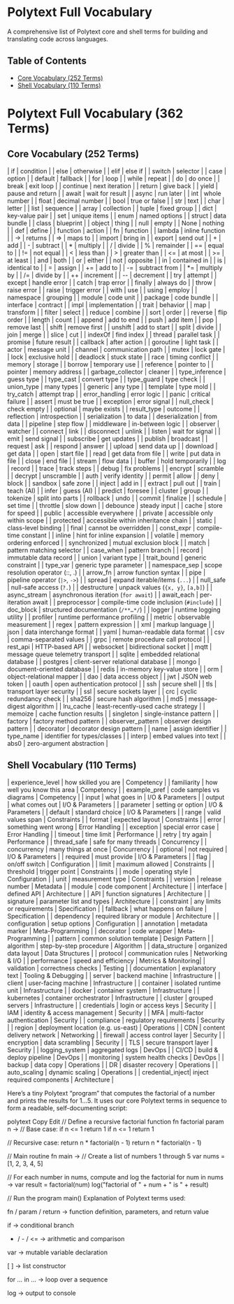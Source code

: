 # Polytext Full Vocabulary

A comprehensive list of Polytext core and shell terms for building and translating code across languages.

## Table of Contents

- [Core Vocabulary (252 Terms)](#core-vocabulary-252-terms)
- [Shell Vocabulary (110 Terms)](#shell-vocabulary-110-terms)

# Polytext Full Vocabulary (362 Terms)

## Core Vocabulary (252 Terms)
| if | condition |
| else | otherwise |
| elif | else if |
| switch | selector |
| case | option |
| default | fallback |
| for | loop |
| while | repeat |
| do | do once |
| break | exit loop |
| continue | next iteration |
| return | give back |
| yield | pause and return |
| await | wait for result |
| async | run later |
| int | whole number |
| float | decimal number |
| bool | true or false |
| str | text |
| char | letter |
| list | sequence |
| array | collection |
| tuple | fixed group |
| dict | key-value pair |
| set | unique items |
| enum | named options |
| struct | data bundle |
| class | blueprint |
| object | thing |
| null | empty |
| None | nothing |
| def | define |
| function | action |
| fn | function |
| lambda | inline function |
| -> | returns |
| => | maps to |
| import | bring in |
| export | send out |
| + | add |
| - | subtract |
| * | multiply |
| / | divide |
| % | remainder |
| == | equal to |
| != | not equal |
| < | less than |
| > | greater than |
| <= | at most |
| >= | at least |
| and | both |
| or | either |
| not | opposite |
| in | contained in |
| is | identical to |
| = | assign |
| += | add to |
| -= | subtract from |
| *= | multiply by |
| /= | divide by |
| ++ | increment |
| -- | decrement |
| try | attempt |
| except | handle error |
| catch | trap error |
| finally | always do |
| throw | raise error |
| raise | trigger error |
| with | use |
| using | employ |
| namespace | grouping |
| module | code unit |
| package | code bundle |
| interface | contract |
| impl | implementation |
| trait | behavior |
| map | transform |
| filter | select |
| reduce | combine |
| sort | order |
| reverse | flip order |
| length | count |
| append | add to end |
| push | add item |
| pop | remove last |
| shift | remove first |
| unshift | add to start |
| split | divide |
| join | merge |
| slice | cut |
| indexOf | find index |
| thread | parallel task |
| promise | future result |
| callback | after action |
| goroutine | light task |
| actor | message unit |
| channel | communication path |
| mutex | lock gate |
| lock | exclusive hold |
| deadlock | stuck state |
| race | timing conflict |
| memory | storage |
| borrow | temporary use |
| reference | pointer to |
| pointer | memory address |
| garbage_collector | cleaner |
| type_inference | guess type |
| type_cast | convert type |
| type_guard | type check |
| union_type | many types |
| generic | any type |
| template | type mold |
| try_catch | attempt trap |
| error_handling | error logic |
| panic | critical failure |
| assert | must be true |
| exception | error signal |
| null_check | check empty |
| optional | maybe exists |
| result_type | outcome |
| reflection | introspection |
| serialization | to data |
| deserialization | from data |
| pipeline | step flow |
| middleware | in-between logic |
| observer | watcher |
| connect | link |
| disconnect | unlink |
| listen | wait for signal |
| emit | send signal |
| subscribe | get updates |
| publish | broadcast |
| request | ask |
| respond | answer |
| upload | send data up |
| download | get data |
| open | start file |
| read | get data from file |
| write | put data in file |
| close | end file |
| stream | flow data |
| buffer | hold temporarily |
| log | record |
| trace | track steps |
| debug | fix problems |
| encrypt | scramble |
| decrypt | unscramble |
| auth | verify identity |
| permit | allow |
| deny | block |
| sandbox | safe zone |
| inject | add in |
| extract | pull out |
| train | teach (AI) |
| infer | guess (AI) |
| predict | foresee |
| cluster | group |
| tokenize | split into parts |
| rollback | undo |
| commit | finalize |
| schedule | set time |
| throttle | slow down |
| debounce | steady input |
| cache | store for speed |
| public           | accessible everywhere                        |
| private          | accessible only within scope                 |
| protected        | accessible within inheritance chain          |
| static           | class-level binding                          |
| final            | cannot be overridden                         |
| const_expr       | compile-time constant                        |
| inline           | hint for inline expansion                    |
| volatile         | memory ordering enforced                     |
| synchronized     | mutual exclusion block                       |
| match            | pattern matching selector                    |
| case_when        | pattern branch                               |
| record           | immutable data record                        |
| union            | variant type                                 |
| trait_bound      | generic constraint                           |
| type_var         | generic type parameter                       |
| namespace_sep    | scope resolution operator (::, .)            |
| arrow_fn         | arrow function syntax                        |
| pipe             | pipeline operator (`|>`, `->`)               |
| spread           | expand iterable/items (`...`)                |
| null_safe        | null-safe access (`?.`)                       |
| destructure      | unpack values (`{x, y}`, `[a,b]`)            |
| async_stream     | asynchronous iteration (`for await`)         |
| await_each       | per-iteration await                           |
| preprocessor     | compile-time code inclusion (`#include`)     |
| doc_block        | structured documentation (`/**…*/`)           |
| logger           | runtime logging utility                      |
| profiler         | runtime performance profiling                |
| metric           | observable measurement                       |
| regex            | pattern expression                           |
| xml              | markup language                              |
| json             | data interchange format                      |
| yaml             | human-readable data format                   |
| csv              | comma-separated values                       |
| grpc             | remote procedure call protocol               |
| rest_api         | HTTP-based API                               |
| websocket        | bidirectional socket                         |
| mqtt             | message queue telemetry transport            |
| sqlite           | embedded relational database                 |
| postgres         | client-server relational database            |
| mongo            | document-oriented database                   |
| redis            | in-memory key-value store                    |
| orm              | object-relational mapper                     |
| dao              | data access object                           |
| jwt              | JSON web token                               |
| oauth            | open authentication protocol                 |
| ssh              | secure shell                                 |
| tls              | transport layer security                     |
| ssl              | secure sockets layer                         |
| crc              | cyclic redundancy check                      |
| sha256           | secure hash algorithm                        |
| md5              | message-digest algorithm                     |
| lru_cache        | least-recently-used cache strategy           |
| memoize          | cache function results                       |
| singleton        | single-instance pattern                      |
| factory          | factory method pattern                       |
| observer_pattern | observer design pattern                      |
| decorator        | decorator design pattern                     |
| name | assign identifier |
| type_name | identifier for types/classes |
| interp | embed values into text |
| abs0 | zero-argument abstraction |

## Shell Vocabulary (110 Terms)
| experience_level | how skilled you are             | Competency       |
| familiarity      | how well you know this area     | Competency       |
| example_pref     | code samples vs diagrams        | Competency       |
| input           | what goes in            | I/O & Parameters    |
| output          | what comes out          | I/O & Parameters    |
| parameter       | setting or option       | I/O & Parameters    |
| default         | standard choice         | I/O & Parameters    |
| range           | valid values span       | Constraints         |
| format          | expected layout         | Constraints         |
| error           | something went wrong    | Error Handling      |
| exception       | special error case      | Error Handling      |
| timeout         | time limit              | Performance         |
| retry           | try again               | Performance         |
| thread_safe     | safe for many threads   | Concurrency         |
| concurrency     | many things at once     | Concurrency         |
| optional        | not required            | I/O & Parameters    |
| required        | must provide            | I/O & Parameters    |
| flag            | on/off switch           | Configuration       |
| limit           | maximum allowed         | Constraints         |
| threshold       | trigger point           | Constraints         |
| mode            | operating style         | Configuration       |
| unit            | measurement type        | Constraints       |
| version         | release number          | Metadata         |
| module             | code component                      | Architecture        |
| interface          | defined API                         | Architecture        |
| API                | function signatures                 | Architecture        |
| signature          | parameter list and types            | Architecture        |
| constraint        | any limits or requirements              | Specification       |
| fallback          | what happens on failure                 | Specification       |
| dependency        | required library or module              | Architecture        |
| configuration     | setup options                           | Configuration       |
| annotation        | metadata marker                         | Meta-Programming    |
| decorator         | code wrapper                            | Meta-Programming    |
| pattern           | common solution template                | Design Pattern      |
| algorithm         | step-by-step procedure                  | Algorithm           |
| data_structure    | organized data layout                   | Data Structures     |
| protocol          | communication rules                     | Networking & I/O    |
| performance       | speed and efficiency                    | Metrics & Monitoring|
| validation        | correctness checks                      | Testing             |
| documentation     | explanatory text                        | Tooling & Debugging |
| server           | backend machine                     | Infrastructure      |
| client           | user-facing machine                 | Infrastructure      |
| container        | isolated runtime unit               | Infrastructure      |
| docker           | container system                    | Infrastructure      |
| kubernetes       | container orchestrator              | Infrastructure      |
| cluster          | grouped servers                     | Infrastructure      |
| credentials      | login or access keys                | Security            |
| IAM              | identity & access management        | Security            |
| MFA              | multi-factor authentication         | Security            |
| compliance       | regulatory requirements             | Security            |
| region           | deployment location (e.g. us-east)  | Operations          |
| CDN              | content delivery network            | Networking          |
| firewall         | access control layer                | Security          |
| encryption       | data scrambling                     | Security          |
| TLS              | secure transport layer              | Security          |
| logging_system   | aggregated logs                     | DevOps            |
| CI/CD            | build & deploy pipeline             | DevOps            |
| monitoring       | system health checks                | DevOps            |
| backup           | data copy                           | Operations          |
| DR               | disaster recovery                   | Operations            |
| auto_scaling     | dynamic scaling                     | Operations          |
| credential_inject| inject required components          | Architecture       |

Here’s a tiny Polytext “program” that computes the factorial of a number and prints the results for 1…5. It uses our core Polytext terms in sequence to form a readable, self-documenting script:

polytext
Copy
Edit
// Define a recursive factorial function
fn factorial param n ->
  // Base case: if n <= 1 return 1
  if n <= 1 return 1

  // Recursive case: return n * factorial(n - 1)
  return n * factorial(n - 1)

// Main routine
fn main ->
  // Create a list of numbers 1 through 5
  var nums = [1, 2, 3, 4, 5]

  // For each number in nums, compute and log the factorial
  for num in nums ->
    var result = factorial(num)
    log("factorial of " + num + " is " + result)

// Run the program
main()
Explanation of Polytext terms used:

fn / param / return → function definition, parameters, and return value

if → conditional branch

* / - / <= → arithmetic and comparison

var → mutable variable declaration

[ ] → list constructor

for … in … → loop over a sequence

log → output to console
